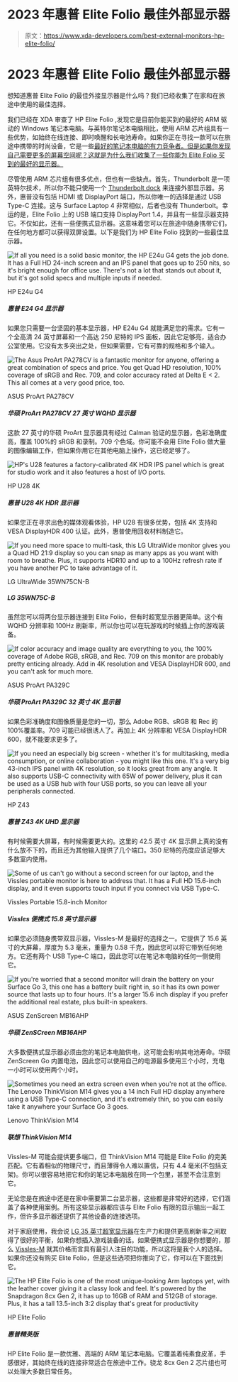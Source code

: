 # 2023 年惠普 Elite Folio 最佳外部显示器

> 原文：<https://www.xda-developers.com/best-external-monitors-hp-elite-folio/>

# 2023 年惠普 Elite Folio 最佳外部显示器

想知道惠普 Elite Folio 的最佳外接显示器是什么吗？我们已经收集了在家和在旅途中使用的最佳选择。

我们已经在 XDA 审查了 HP Elite Folio ,发现它是目前你能买到的最好的 ARM 驱动的 Windows 笔记本电脑。与英特尔笔记本电脑相比，使用 ARM 芯片组具有一些优势，如始终在线连接、即时唤醒和长电池寿命。如果你正在寻找一款可以在旅途中携带的时尚设备，它是一些[最好的笔记本电脑的有力竞争者。但是如果你发现自己需要更多的屏幕空间呢？这就是为什么我们收集了一些你能为 Elite Folio 买到的最好的显示器。](https://www.xda-developers.com/best-laptops/)

尽管使用 ARM 芯片组有很多优点，但也有一些缺点。首先，Thunderbolt 是一项英特尔技术，所以你不能只使用一个 [Thunderbolt dock](https://www.xda-developers.com/best-thunderbolt-docks/) 来连接外部显示器。另外，惠普没有包括 HDMI 或 DisplayPort 端口，所以你唯一的选择是通过 USB Type-C 连接。这与 Surface Laptop 4 非常相似，后者也没有 Thunderbolt。幸运的是，Elite Folio 上的 USB 端口支持 DisplayPort 1.4，并且有一些显示器支持它。不仅如此，还有一些便携式显示器。这意味着您可以在旅途中随身携带它们，在任何地方都可以获得双屏设置。以下是我们为 HP Elite Folio 找到的一些最佳显示器。

 <picture>![If all you need is a solid basic monitor, the HP E24u G4 gets the job done. It has a Full HD 24-inch screen and an IPS panel that goes up to 250 nits, so it's bright enough for office use. There's not a lot that stands out about it, but it's got solid specs and multiple inputs if needed.](img/f397a19061cc8763b2d151dc4507d004.png)</picture> 

HP E24u G4

##### 惠普 E24 G4 显示器

如果您只需要一台坚固的基本显示器，HP E24u G4 就能满足您的需求。它有一个全高清 24 英寸屏幕和一个高达 250 尼特的 IPS 面板，因此它足够亮，适合办公室使用。它没有太多突出之处，但如果需要，它有可靠的规格和多个输入。

 <picture>![The Asus ProArt PA278CV is a fantastic monitor for anyone, offering a great combination of specs and price. You get Quad HD resolution, 100% coverage of sRGB and Rec. 709, and color accuracy rated at Delta E < 2\. This all comes at a very good price, too.](img/8a26a5b66d5b4ef772cbef001434e53c.png)</picture> 

ASUS ProArt PA278CV

##### 华硕 ProArt PA278CV 27 英寸 WQHD 显示器

这款 27 英寸的华硕 ProArt 显示器具有经过 Calman 验证的显示器，色彩准确度高，覆盖 100%的 sRGB 和录制。709 个色域。你可能不会用 Elite Folio 做大量的图像编辑工作，但如果你用它在其他电脑上操作，这已经足够了。

 <picture>![HP's U28 features a factory-calibrated 4K HDR IPS panel which is great for studio work and it also features a host of I/O ports.](img/2b74fc077f2bb4b0c00030029780132a.png)</picture> 

HP U28 4K

##### 惠普 U28 4K HDR 显示器

如果您正在寻求出色的媒体观看体验，HP U28 有很多优势，包括 4K 支持和 VESA DisplayHDR 400 认证。此外，惠普使用回收材料制造它。

 <picture>![If you need more space to multi-task, this LG UltraWide monitor gives you a Quad HD 21:9 display so you can snap as many apps as you want with room to breathe. Plus, it supports HDR10 and up to a 100Hz refresh rate if you have another PC to take advantage of it.](img/01c908c6c199622f8ce7b19f06baa9c4.png)</picture> 

LG UltraWide 35WN75CN-B

##### LG 35WN75C-B

虽然您可以将两台显示器连接到 Elite Folio，但有时超宽显示器更简单。这个有 WQHD 分辨率和 100Hz 刷新率，所以你也可以在玩游戏的时候插上你的游戏装备。

 <picture>![If color accuracy and image quality are everything to you, the 100% coverage of Adobe RGB, sRGB, and Rec. 709 on this monitor are probably pretty enticing already. Add in 4K resolution and VESA DisplayHDR 600, and you can't ask for much more.](img/e96a1d21da017820f7690def679b1973.png)</picture> 

ASUS ProArt PA329C

##### 华硕 ProArt PA329C 32 英寸 4K 显示器

如果色彩准确度和图像质量是您的一切，那么 Adobe RGB、sRGB 和 Rec 的 100%覆盖率。709 可能已经很诱人了。再加上 4K 分辨率和 VESA DisplayHDR 600，就不能要求更多了。

 <picture>![If you need an especially big screen - whether it's for multitasking, media consumption, or online collaboration - you might like this one. It's a very big 43-inch IPS panel with 4K resolution, so it looks great from any angle. It also supports USB-C connectivity with 65W of power delivery, plus it can be used as a USB hub with four USB ports, so you can leave all your peripherals connected.](img/c845470a764053e96d7ce1fdad4f5c0a.png)</picture> 

HP Z43

##### 惠普 Z43 4K UHD 显示器

有时候需要大屏幕，有时候需要更大的。这里的 42.5 英寸 4K 显示屏上真的没有什么放不下的，而且还为其他输入提供了几个端口。350 尼特的亮度应该足够大多数室内使用。

 <picture>![Some of us can't go without a second screen for our laptop, and the Vissles portable monitor is here to address that. It has a Full HD 15.6-inch display, and it even supports touch input if you connect via USB Type-C.](img/32efdd1b2d0e5a8437b6a4b1685c6ebf.png)</picture> 

Vissles Portable 15.8-inch Monitor

##### Vissles 便携式 15.8 英寸显示器

如果您必须随身携带双显示器，Vissles-M 是最好的选择之一。它提供了 15.6 英寸的大屏幕，厚度为 5.3 毫米，重量为 0.58 千克，因此您可以将它带到任何地方。它还有两个 USB Type-C 端口，因此您可以在笔记本电脑的任何一侧使用它。

 <picture>![If you're worried that a second monitor will drain the battery on your Surface Go 3, this one has a battery built right in, so it has its own power source that lasts up to four hours. It's a larger 15.6 inch display if you prefer the additional real estate, plus built-in speakers. ](img/916862b8bc5f868d959921fa36872f1b.png)</picture> 

ASUS ZenScreen MB16AHP

##### 华硕 ZenSCreen MB16AHP

大多数便携式显示器必须由您的笔记本电脑供电，这可能会影响其电池寿命。华硕 ZenScreen Go 内置电池，因此您可以使用自己的电源最多使用三个小时，充电一小时可以使用两个小时。

 <picture>![Sometimes you need an extra screen even when you're not at the office. The Lenovo ThinkVision M14 gives you a 14 inch Full HD display anywhere using a USB Type-C connection, and it's extremely thin, so you can easily take it anywhere your Surface Go 3 goes.](img/09893d307bf7f525d7569a78a54bf71f.png)</picture> 

Lenovo ThinkVision M14

##### 联想 ThinkVision M14

Vissles-M 可能会提供更多端口，但 ThinkVision M14 可能是 Elite Folio 的完美匹配。它有着相似的物理尺寸，而且薄得令人难以置信，只有 4.4 毫米(不包括支架)。你可以很容易地把它和你的笔记本电脑放在同一个包里，甚至不会注意到它。

无论您是在旅途中还是在家中需要第二台显示器，这些都是非常好的选择，它们涵盖了各种使用案例。所有这些显示器都应该与 Elite Folio 有限的显示输出一起工作，但许多显示器还提供了其他设备的连接选项。

对于家庭使用，我会说 [LG 35 英寸超宽显示器](https://shop-links.co/1743154721992704721?u1=f27a3771-670f-435a-a2b1-ed2d78c0b01d)在生产力和提供更高刷新率之间取得了很好的平衡，如果你想插入游戏装备的话。如果便携式显示器是你想要的，那么 [Vissles-M](https://www.amazon.com/Vissles-Portable-Computer-Speakers-Brightness/dp/B08QFLJJ3D?tag=xda-43648q9-20&ascsubtag=UUxdaUeUpU2649&asc_refurl=https%3A%2F%2Fwww.xda-developers.com%2Fbest-external-monitors-hp-elite-folio%2F&asc_campaign=Short-Term) 就其价格而言具有最引人注目的功能，所以这将是我个人的选择。如果你还没有购买 Elite Folio，但是这些选项把你推向了它，你可以在下面找到它。

 <picture>![The HP Elite Folio is one of the most unique-looking Arm laptops yet, with the leather cover giving it a classy look and feel. It's powered by the Snapdragon 8cx Gen 2, it has up to 16GB of RAM and 512GB of storage. Plus, it has a tall 13.5-inch 3:2 display that's great for productivity](img/f9487c4f55f6819f4d520aa279deb845.png)</picture> 

HP Elite Folio

##### 惠普精英版

HP Elite Folio 是一款优雅、高端的 ARM 笔记本电脑。它覆盖着纯素食皮革，手感很好，其始终在线的连接非常适合在旅途中工作。骁龙 8cx Gen 2 芯片组也可以处理大多数日常任务。